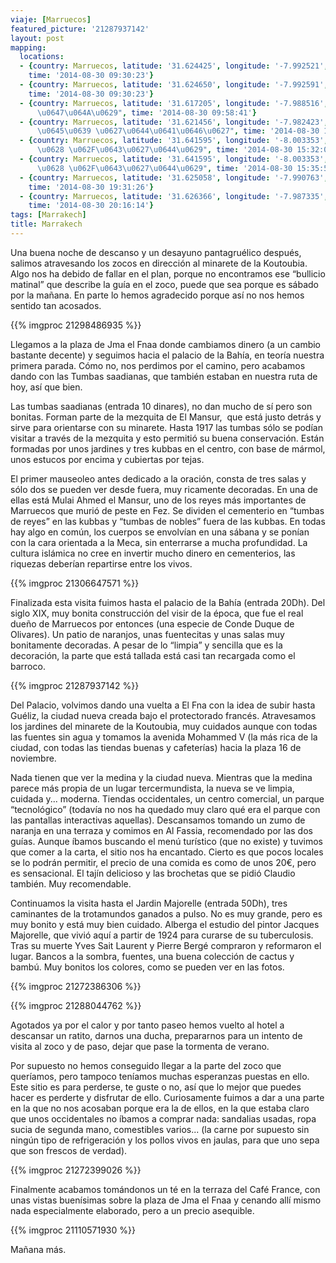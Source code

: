 ```yaml
---
viaje: [Marruecos]
featured_picture: '21287937142'
layout: post
mapping:
  locations:
  - {country: Marruecos, latitude: '31.624425', longitude: '-7.992521', place: Medina,
    time: '2014-08-30 09:30:23'}
  - {country: Marruecos, latitude: '31.624650', longitude: '-7.992591', place: Medina,
    time: '2014-08-30 09:30:23'}
  - {country: Marruecos, latitude: '31.617205', longitude: '-7.988516', place: "\u0628\u0627\
      \u0647\u064A\u0629", time: '2014-08-30 09:58:41'}
  - {country: Marruecos, latitude: '31.621456', longitude: '-7.982423', place: "\u062C\u0627\
      \u0645\u0639 \u0627\u0644\u0641\u0646\u0627", time: '2014-08-30 10:34:29'}
  - {country: Marruecos, latitude: '31.641595', longitude: '-8.003353', place: "\u0628\u0627\
      \u0628 \u062F\u0643\u0627\u0644\u0629", time: '2014-08-30 15:32:05'}
  - {country: Marruecos, latitude: '31.641595', longitude: '-8.003353', place: "\u0628\u0627\
      \u0628 \u062F\u0643\u0627\u0644\u0629", time: '2014-08-30 15:35:54'}
  - {country: Marruecos, latitude: '31.625058', longitude: '-7.990763', place: Medina,
    time: '2014-08-30 19:31:26'}
  - {country: Marruecos, latitude: '31.626366', longitude: '-7.987335', place: Medina,
    time: '2014-08-30 20:16:14'}
tags: [Marrakech]
title: Marrakech
---
```


Una buena noche de descanso y un desayuno pantagruélico después, salimos atravesando los zocos en dirección al minarete de la Koutoubia. Algo nos ha debido de fallar en el plan, porque no encontramos ese “bullicio matinal” que describe la guía en el zoco, puede que sea porque es sábado por la mañana. En parte lo hemos agradecido porque así no nos hemos sentido tan acosados.

{{% imgproc 21298486935 %}}

Llegamos a la plaza de Jma el Fnaa donde cambiamos dinero (a un cambio bastante decente) y seguimos hacia el palacio de la Bahía, en teoría nuestra primera parada. Cómo no, nos perdimos por el camino, pero acabamos dando con las Tumbas saadianas, que también estaban en nuestra ruta de hoy, así que bien.

Las tumbas saadianas (entrada 10 dinares), no dan mucho de sí pero son bonitas. Forman parte de la mezquita de El Mansur,  que está justo detrás y sirve para orientarse con su minarete. Hasta 1917 las tumbas sólo se podían visitar a través de la mezquita y esto permitió su buena conservación. Están formadas por unos jardines y tres kubbas en el centro, con base de mármol, unos estucos por encima y cubiertas por tejas.

El primer mauseoleo antes dedicado a la oración, consta de tres salas y sólo dos se pueden ver desde fuera, muy ricamente decoradas. En una de ellas está Mulai Ahmed el Mansur, uno de los reyes más importantes de Marruecos que murió de peste en Fez. Se dividen el cementerio en “tumbas de reyes” en las kubbas y “tumbas de nobles” fuera de las kubbas. En todas hay algo en común, los cuerpos se envolvían en una sábana y se ponían con la cara orientada a la Meca, sin enterrarse a mucha profundidad. La cultura islámica no cree en invertir mucho dinero en cementerios, las riquezas deberían repartirse entre los vivos.

{{% imgproc 21306647571 %}}

Finalizada esta visita fuimos hasta el palacio de la Bahía (entrada 20Dh). Del siglo XIX, muy bonita construcción del visir de la época, que fue el real dueño de Marruecos por entonces (una especie de Conde Duque de Olivares). Un patio de naranjos, unas fuentecitas y unas salas muy bonitamente decoradas. A pesar de lo “limpia” y sencilla que es la decoración, la parte que está tallada está casi tan recargada como el barroco.

{{% imgproc 21287937142 %}}

Del Palacio, volvimos dando una vuelta a El Fna con la idea de subir hasta Guéliz, la ciudad nueva creada bajo el protectorado francés. Atravesamos los jardines del minarete de la Koutoubia, muy cuidados aunque con todas las fuentes sin agua y tomamos la avenida Mohammed V (la más rica de la ciudad, con todas las tiendas buenas y cafeterías) hacia la plaza 16 de noviembre.

Nada tienen que ver la medina y la ciudad nueva. Mientras que la medina parece más propia de un lugar tercermundista, la nueva se ve limpia, cuidada y... moderna. Tiendas occidentales, un centro comercial, un parque “tecnológico” (todavía no nos ha quedado muy claro qué era el parque con las pantallas interactivas aquellas). Descansamos tomando un zumo de naranja en una terraza y comimos en Al Fassia, recomendado por las dos guías. Aunque íbamos buscando el menú turístico (que no existe) y tuvimos que comer a la carta, el sitio nos ha encantado. Cierto es que pocos locales se lo podrán permitir, el precio de una comida es como de unos 20€, pero es sensacional. El tajín delicioso y las brochetas que se pidió Claudio también. Muy recomendable.

Continuamos la visita hasta el Jardin Majorelle (entrada 50Dh), tres caminantes de la trotamundos ganados a pulso. No es muy grande, pero es muy bonito y está muy bien cuidado. Alberga el estudio del pintor Jacques Majorelle, que vivió aquí a partir de 1924 para curarse de su tuberculosis. Tras su muerte Yves Sait Laurent y Pierre Bergé compraron y reformaron el lugar. Bancos a la sombra, fuentes, una buena colección de cactus y bambú. Muy bonitos los colores, como se pueden ver en las fotos.

{{% imgproc 21272386306 %}}

{{% imgproc 21288044762 %}}

Agotados ya por el calor y por tanto paseo hemos vuelto al hotel a descansar un ratito, darnos una ducha, prepararnos para un intento de visita al zoco y de paso, dejar que pase la tormenta de verano.

Por supuesto no hemos conseguido llegar a la parte del zoco que queríamos, pero tampoco teníamos muchas esperanzas puestas en ello. Este sitio es para perderse, te guste o no, así que lo mejor que puedes hacer es perderte y disfrutar de ello. Curiosamente fuimos a dar a una parte en la que no nos acosaban porque era la de ellos, en la que estaba claro que unos occidentales no íbamos a comprar nada: sandalias usadas, ropa sucia de segunda mano, comestibles varios... (la carne por supuesto sin ningún tipo de refrigeración y los pollos vivos en jaulas, para que uno sepa que son frescos de verdad).

{{% imgproc 21272399026 %}}

Finalmente acabamos tomándonos un té en la terraza del Café France, con unas vistas buenísimas sobre la plaza de Jma el Fnaa y cenando allí mismo nada especialmente elaborado, pero a un precio asequible.

{{% imgproc 21110571930 %}}

Mañana más.